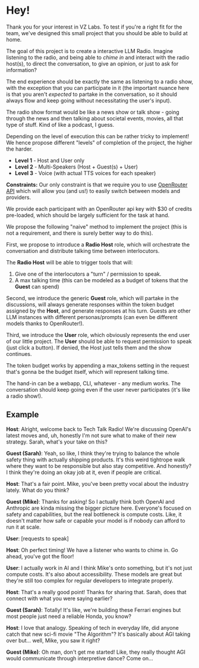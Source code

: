 # Hey!

Thank you for your interest in VZ Labs. To test if you're a right fit for the team, we've designed this small project that you should be able to build at home.

The goal of this project is to create a interactive LLM Radio. Imagine listening to the radio, and being able to *chime in* and interact with the radio host(s), to direct the conversation, to give an opinion, or just to ask for information? 

The end experience should be exactly the same as listening to a radio show, with the exception that you can participate in it (the important nuance here is that you aren't *expected* to partake in the conversation, so it should always flow and keep going without necessitating the user's input). 

The radio show format would be like a news show or talk show - going through the news and then talking about societal events, movies, all that type of stuff. Kind of like a podcast, I guess.

Depending on the level of execution this can be rather tricky to implement! We hence propose different "levels" of completion of the project, the higher the harder.

- **Level 1** - Host and User only
- **Level 2** - Multi-Speakers (Host + Guest(s) + User)
- **Level 3** - Voice (with actual TTS voices for each speaker)

**Constraints:** Our only constraint is that we require you to use [OpenRouter API](https://openrouter.ai/docs/) which will allow you (and us!) to easily switch between models and providers.

We provide each participant with an OpenRouter api key with $30 of credits pre-loaded, which should be largely sufficient for the task at hand. 

We propose the following "naive" method to implement the project (this is not a requirement, and there is surely better way to do this).

First, we propose to introduce a **Radio Host** role, which will orchestrate the conversation and distribute talking time between interlocutors.

The **Radio Host** will be able to trigger tools that will:
1. Give one of the interlocutors a "turn" / permission to speak.
2. A max talking time (this can be modeled as a budget of tokens that the **Guest** can spend)

Second, we introduce the generic **Guest** role, which will partake in the discussions, will always generate responses within the token budget assigned by the **Host**, and generate responses at his turn. Guests are other LLM instances with different personas/prompts (can even be different models thanks to OpenRouter!).

Third, we introduce the **User** role, which obviously represents the end user of our little project. The **User** should be able to request permission to speak (just click a button). If denied, the Host just tells them and the show continues.

The token budget works by appending a max_tokens setting in the request that's gonna be the budget itself, which will represent talking time. 


The hand-in can be a webapp, CLI, whatever - any medium works. The conversation should keep going even if the user never participates (it's like a radio show!).


## Example

**Host**: Alright, welcome back to Tech Talk Radio! We're discussing OpenAI's latest moves and, uh, honestly I'm not sure what to make of their new strategy. Sarah, what's your take on this?

**Guest (Sarah)**: Yeah, so like, I think they're trying to balance the whole safety thing with actually shipping products. It's this weird tightrope walk where they want to be responsible but also stay competitive. And honestly? I think they're doing an okay job at it, even if people are critical.

**Host**: That's a fair point. Mike, you've been pretty vocal about the industry lately. What do you think?

**Guest (Mike)**: Thanks for asking! So I actually think both OpenAI and Anthropic are kinda missing the bigger picture here. Everyone's focused on safety and capabilities, but the real bottleneck is compute costs. Like, it doesn't matter how safe or capable your model is if nobody can afford to run it at scale.

**User**: [requests to speak]

**Host**: Oh perfect timing! We have a listener who wants to chime in. Go ahead, you've got the floor!

**User**: I actually work in AI and I think Mike's onto something, but it's not just compute costs. It's also about accessibility. These models are great but they're still too complex for regular developers to integrate properly.

**Host**: That's a really good point! Thanks for sharing that. Sarah, does that connect with what you were saying earlier?

**Guest (Sarah)**: Totally! It's like, we're building these Ferrari engines but most people just need a reliable Honda, you know? 

**Host**: I love that analogy. Speaking of tech in everyday life, did anyone catch that new sci-fi movie "The Algorithm"? It's basically about AGI taking over but... well, Mike, you saw it right?

**Guest (Mike)**: Oh man, don't get me started! Like, they really thought AGI would communicate through interpretive dance? Come on...
